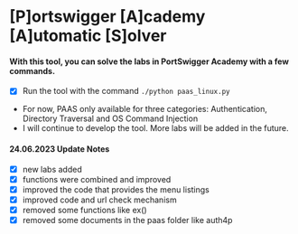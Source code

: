 # [P]ortswigger [A]cademy [A]utomatic [S]olver

#### With this tool, you can solve the labs in PortSwigger Academy with a few commands.

 - [x] Run the tool with the command `./python paas_linux.py`

 - For now, PAAS only available for three categories: Authentication, Directory Traversal and OS Command Injection
 - I will continue to develop the tool. More labs will be added in the future.
 
#### 24.06.2023 Update Notes

- [x] new labs added
- [x] functions were combined and improved
- [x] improved the code that provides the menu listings
- [x] improved code and url check mechanism
- [x] removed some functions like ex()
- [x] removed some documents in the paas folder like auth4p
